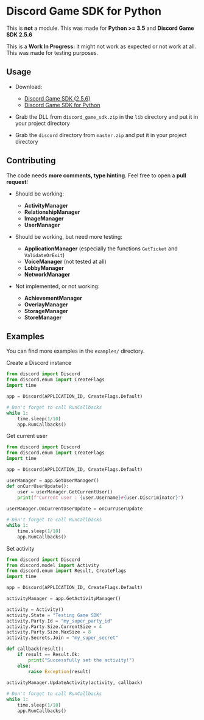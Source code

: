 # Discord Game SDK for Python

This is **not** a module. This was made for **Python >= 3.5** and **Discord Game SDK 2.5.6**

This is a **Work In Progress:** it might not work as expected or not work at all. This was made for testing purposes.

## Usage

- Download:
  - [Discord Game SDK (2.5.6)](https://dl-game-sdk.discordapp.net/2.5.6/discord_game_sdk.zip)
  - [Discord Game SDK for Python](https://github.com/NathaanTFM/discord-game-sdk-python/archive/master.zip)

- Grab the DLL from `discord_game_sdk.zip` in the `lib` directory and put it in your project directory
- Grab the `discord` directory from `master.zip` and put it in your project directory

## Contributing

The code needs **more comments, type hinting**. Feel free to open a **pull request**!

* Should be working:
  * **ActivityManager**
  * **RelationshipManager**
  * **ImageManager**
  * **UserManager** 

* Should be working, but need more testing:
  * **ApplicationManager** (especially the functions `GetTicket` and `ValidateOrExit`)
  * **VoiceManager** (not tested at all)
  * **LobbyManager**
  * **NetworkManager**

* Not implemented, or not working:
  * **AchievementManager**
  * **OverlayManager**
  * **StorageManager**
  * **StoreManager**

## Examples

You can find more examples in the `examples/` directory.

Create a Discord instance

```python
from discord import Discord
from discord.enum import CreateFlags
import time

app = Discord(APPLICATION_ID, CreateFlags.Default)

# Don't forget to call RunCallbacks
while 1:
    time.sleep(1/10)
    app.RunCallbacks()
```

Get current user

```python
from discord import Discord
from discord.enum import CreateFlags
import time

app = Discord(APPLICATION_ID, CreateFlags.Default)

userManager = app.GetUserManager()
def onCurrUserUpdate():
    user = userManager.GetCurrentUser()
    print(f"Current user : {user.Username}#{user.Discriminator}")
    
userManager.OnCurrentUserUpdate = onCurrUserUpdate

# Don't forget to call RunCallbacks
while 1:
    time.sleep(1/10)
    app.RunCallbacks()
```

Set activity

```python
from discord import Discord
from discord.model import Activity
from discord.enum import Result, CreateFlags
import time

app = Discord(APPLICATION_ID, CreateFlags.Default)

activityManager = app.GetActivityManager()

activity = Activity()
activity.State = "Testing Game SDK"
activity.Party.Id = "my_super_party_id"
activity.Party.Size.CurrentSize = 4
activity.Party.Size.MaxSize = 8
activity.Secrets.Join = "my_super_secret"

def callback(result):
    if result == Result.Ok:
        print("Successfully set the activity!")
    else:
        raise Exception(result)
        
activityManager.UpdateActivity(activity, callback)

# Don't forget to call RunCallbacks
while 1:
    time.sleep(1/10)
    app.RunCallbacks()
```